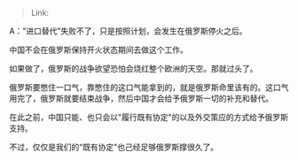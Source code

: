 > Link: 

A："进口替代"失败不了，只是按照计划，会发生在俄罗斯停火之后。

中国不会在俄罗斯保持开火状态期间去做这个工作。

如果做了，俄罗斯的战争欲望恐怕会烧红整个欧洲的天空。那就过头了。

俄罗斯要憋住一口气，靠憋住的这口气能拿到的，就是俄罗斯命里该有的。这口气用完了，俄罗斯就要结束战争，然后中国才会给予俄罗斯一切的补充和替代。

在此之前，中国只能、也只会以"履行既有协定"的以及外交策应的方式给予俄罗斯支持。

不过，仅仅是我们的“既有协定"也己经足够俄罗斯撑很久了。
